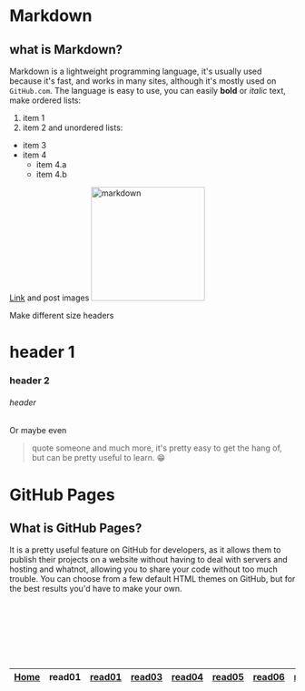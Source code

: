 # Markdown
## what is Markdown?
Markdown is a lightweight programming language, it's usually used because it's fast, and works in many sites, although it's mostly used on `GitHub.com`.
The language is easy to use, you can easily **bold** or *italic* text, make ordered lists:
1. item 1
2. item 2
and unordered lists:
- item 3
- item 4
  - item 4.a
  - item 4.b

[Link](https://upload.wikimedia.org/wikipedia/commons/thumb/4/48/Markdown-mark.svg/1200px-Markdown-mark.svg.png) and post images <img src="https://upload.wikimedia.org/wikipedia/commons/thumb/4/48/Markdown-mark.svg/1200px-Markdown-mark.svg.png" alt="markdown" width="200"/>  

Make different size headers
# header 1
### header 2
###### header
Or maybe even
> quote someone
and much more, it's pretty easy to get the hang of, but can be pretty useful to learn. :grin:

# GitHub Pages
## What is GitHub Pages?
It is a pretty useful feature on GitHub for developers, as it allows them to publish their projects on a website without having to deal with servers and hosting and whatnot, allowing you to share your code without too much trouble.
You can choose from a few default HTML themes on GitHub, but for the best results you'd have to make your own.



<br/><br/> 
<br/><br/> 
<br/><br/> 



| [Home](https://suhaib-ersan.github.io/reading-notes/) | **read01** | [read01](https://suhaib-ersan.github.io/reading-notes/read01) | [read03](https://suhaib-ersan.github.io/reading-notes/read03) | [read04](https://suhaib-ersan.github.io/reading-notes/read04) | [read05](https://suhaib-ersan.github.io/reading-notes/read05) | [read06](https://suhaib-ersan.github.io/reading-notes/read06) | [read07](https://suhaib-ersan.github.io/reading-notes/read07) |
|-|-|-|-|-|-|-|-|


